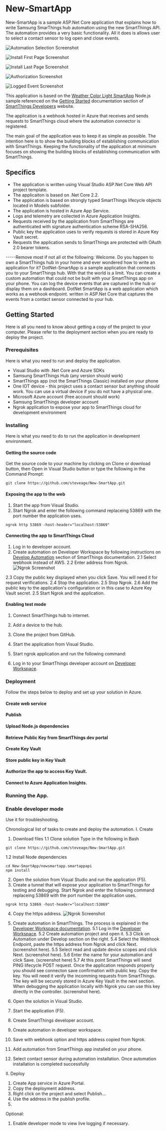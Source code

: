 # New-SmartApp

New-SmartApp is a sample ASP.Net Core application that explains how to write Samsung SmarThings hub automation using the new SmartThings API. The automation provides a very basic functionality. All it does is allows user to select a contact sensor to log open and close events.

![Automation Selection Screenshot](Screenshots/Automation.jpg?raw=true "Automation Selection")

![Install First Page Screenshot](Screenshots/Install_First_Page.jpg?raw=true "First page of automation installation")

![Install Last Page Screenshot](Screenshots/Sensor_Selection.jpg?raw=true "Sensor selection")

![Authorization Screenshot](Screenshots/Permissions.jpg?raw=true "Setting device permissions")

![Logged Event Screenshot](Screenshots/Log_Result.PNG?raw=true "Event logged in Azure Application Insights")

This application is based on the [Weather Color Light SmartApp](https://github.com/SmartThingsCommunity/weather-color-light-smartapp-nodejs)  Node.js sample referenced on the [Getting Started](https://smartthings.developer.samsung.com/docs/getting-started/automation.html) documentation section of [SmartThings Developers](https://smartthings.developer.samsung.com/docs/index.html) website.

The application is a webhook hosted in Azure that receives and sends requests to SmartThings cloud where the automation connector is registered.

The main goal of the application was to keep it as simple as possible. The intention here is to show the building blocks of establishing communication with SmartThings.
Keeping the functionality of the application at minimum focuses on showing the building blocks of establishing communication with SmartThings.

## Specifics
* The application is written using Visual Studio ASP.Net Core Web API project template.
* The applicaiton is based on .Net Core 2.2.
* The application is based on strongly typed SmartThings lifecycle objects located in Models subfolder.
* The application is hosted in Azure App Service.
* Logs and telemetry are collected in Azure Application Insights.
* Requests received by the application from SmartThings are authenticated with signature authentication scheme RSA-SHA256.
* Public key the application uses to verify requests is stored in Azure Key Vault secret. 
* Requests the application sends to SmartThings are protected with OAuth 2.0 bearer tokens.

-----Remove most if not all ot the following:
Welcome. Do you happen to own a SmartThings hub in your home and ever wondered how to write an application for it? DotNet-SmartApp is a sample application that connects you to your SmartThings hub. With that the world is a limit. You can create a custom automation that could not be built with your SmartThings app on your phone. You can log the device events that are captured in the hub or display them on a dashboard.
DotNet SmartApp is a web application which works as a webhook endpoint. written in ASP.Net Core that captures the events from a contact sensor connected to your hub.



## Getting Started

Here is all you need to know about getting a copy of the project to your computer. Please refer to the deployment section when you are ready to deploy the project.

### Prerequisites

Here is what you need to run and deploy the application.
* Visual Studio with .Net Core and Azure SDKs
* Samsung SmartThings Hub (any version should work)
* SmartThings app (not the SmartThings Classic) installed on your phone
* One IOT device - this project uses a contact sensor but anything should work. You can use a virtual device if you do not have a physical one.
* Microsoft Azure account (free account should work)
* Samsung SmartThings developer account
* Ngrok application to expose your app to SmartThings cloud for development environment

### Installing

Here is what you need to do to run the application in development environment.
#### Getting the source code
Get the source code to your machine by clicking on Clone or download button, then Open in Visual Studio button or type the following in the Command Prompt:
```
git clone https://github.com/steveage/New-SmartApp.git
```

#### Exposing the app to the web
1. Start the app from Visual Studio.
2. Start Ngrok and enter the following command replaceing 53869 with the port number the application uses.
```
ngrok http 53869 -host-header="localhost:53869"
```

#### Connecting the app to SmartThings Cloud
1. Log in to developer account.
2. Create automation on  Developer Workspace by following instructions on [Develop Automation](https://smartthings.developer.samsung.com/docs/workspace/tutorials/create-an-automation.html) section of SmartThings documentation.
2.1 Select webhook instead of AWS.
2.2 Enter address from Ngrok.
![Ngrok Screenshot](Screenshots/Ngrok.PNG?raw=true "Ngrok")

2.3 Copy the public key displayed when you click Save. You will need it for request verifications.
2.4 Stop the application.
2.5 Stop Ngrok.
2.6 Add the public key to the application's configuration or in this case to Azure Key Vault secret.
2.5 Start Ngrok and the application.

#### Enabling test mode

1. Connect SmartThings hub to internet.
2. Add a device to the hub.
3. Clone the project from GitHub.
4. Start the application from Visual Studio.
5. Start ngrok application and run the following command:

6. Log in to your SmartThings developer account on [Developer Workspace](https://devworkspace.developer.samsung.com/smartthingsconsole/iotweb/site/#/).

### Deployment
Follow the steps below to deploy and set up your solution in Azure.
#### Create web service
#### Publish
#### Upload Node.js dependencies
#### Retrieve Public Key from SmartThings dev portal
#### Create Key Vault
#### Store public key in Key Vault
#### Authorize the app to access Key Vault.
#### Connect to Azure Application Insights.
### Running the App.
### Enable developer mode
Use it for troubleshooting.



Chronological list of tasks to create and deploy the automation.
I. Create
1. Download files
1.1 Clone solution
Type in the following in Bash
```
git clone https://github.com/steveage/New-SmartApp.git
```
1.2 Install Node dependencies
```
cd New-SmartApp/newsmartapp.smartappapi
npm install
```
2. Open the solution from Visual Studio and run the application (F5).
3. Create a tunnel that will expose your application to SmartThings for testing and debugging.
Start Ngrok and enter the following command replaceing 53869 with the port number the application uses.
```
ngrok http 53869 -host-header="localhost:53869"
```
4. Copy the https address.
![Ngrok Screenshot](Screenshots/Ngrok.PNG?raw=true "Ngrok")
5. Create automation in SmartThings. The process is explained in the [Developer Workspace documentation](https://smartthings.developer.samsung.com/docs/workspace/tutorials/create-an-automation.html).
5.1 Log in the [Developer Workspace](https://smartthings.developer.samsung.com/workspace/).
5.2 Create automation project and open it.
5.3 Click on Automation under Develop section on the right.
5.4 Select the Webhook Endpoint, paste the https address from Ngrok and click Next.
(screenshot here).
5.5 Select read and update device scopes and click Next.
(screenshot here).
5.6 Enter the name for your automation and click Save.
(screenshot here)
5.7 At this point SmartThings will send PING lifecycle POST request. Once the application responds properly you should see connecton save confirmation with public key. Copy the key. You will need it verify the incomming requests from SmartThings. The key will be securely stored in Azure Key Vault in the next section. When debugging the application locally with Ngrok you can use this key directly in the controller.
(screenshot here).




2. Open the solution in Visual Studio.
3. Start the application (F5).
4. Create SmartThings developer account.
5. Create automation in developer workspace.
6. Save with webhook option and https address copied from Ngrok.
7. Add automation from SmartThings app installed on your phone.
8. Select contact sensor during automation installation.
Once automation installation is completed successfully

II. Deploy
1. Create App service in Azure Portal.
2. Copy the deployment address.
3. Right click on the project and select Publish...
4. Use the address in the publish profile.
5. 

Optional:
1. Enable developer mode to view live logging if necessary.

